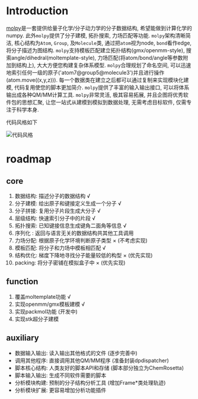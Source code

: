 # Introduction

[molpy](https://github.com/Roy-Kid/molpy)是一套提供给量子化学/分子动力学的分子数据结构, 希望能做到计算化学的numpy. 此外`molpy`提供了分子建模, 拓扑搜索, 力场匹配等功能. `molpy`架构清晰简洁, 核心结构为`Atom`, `Group`, 及`Molecule`类, 通过把`atom`视为node, `bond`看作edge, 将分子描述为图结构. `molpy`支持模板匹配建立拓扑结构(gmx/openmm-style), 搜索angle/dihedral(moltemplate-style), 力场匹配(将atom/bond/angle等参数附加到结构上), 大大方便您构建复杂体系模型. `molpy`合理规划了命名空间, 可以迅速地索引任何一级的原子('atom7@group5@molecule3')并且进行操作(atom.move((x,y,z))). 每一个数据类在建立之后都可以通过复制来实现模块化建模, 代码复用使您的脚本更加简介. `molpy`提供了丰富的输入输出接口, 可以将体系输出成各种QM/MM计算工具. `molpy`非常灵活, 极其容易拓展, 并且企图将优秀软件包的思想汇聚, 让您一站式从建模到模拟到数据处理, 无需考虑目标软件, 仅需专注于科学本身. 

代码风格如下

![代码风格](/tools/molpy.png)

# roadmap

## core
1. 数据结构: 描述分子的数据结构 √
1. 分子建模: 给出原子和键接定义生成一个分子 √
1. 分子拼接: 复用分子片段生成大分子 √
1. 层级结构: 快速索引分子中的片段 √
1. 拓扑搜索: 已知键接信息生成键角二面角等信息 √
1. 序列化  : 返回与语言无关的数据结构共其他工具调用 
1. 力场分配: 根据原子化学环境判断原子类型 × (不考虑实现)
1. 模板匹配: 将分子和力场中模板相匹配 √
1. 结构优化: 梯度下降地寻找分子能量较低的构型 × (优先实现)
1. packing: 将分子密铺在模拟盒子中 × (优先实现)

## function
1. 覆盖moltemplate功能 √
1. 实现openmm/gmx模板建模 √
1. 实现packmol功能 (开发中)
1. 实现stk超分子建模 

## auxiliary

* 数据输入输出: 读入输出其他格式的文件  (逐步完善中)
* 调用其他程序: 直接调用其他QM/MM程序  (准备封装dpdispatcher)
* 脚本核心结构: 人类友好的脚本API和存储  (脚本部分独立为ChemRosetta)
* 脚本输入输出: 生成不同软件需要的脚本  
* 分析模块构建: 预制的分子结构分析工具  (增加Frame*类处理轨迹)
* 分析模块扩展: 更容易增加分析功能插件
